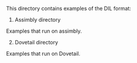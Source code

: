 This directory contains examples of the DIL format:

1. Assimbly directory

Examples that run on assimbly.

2. Dovetail directory

Examples that run on Dovetail.
